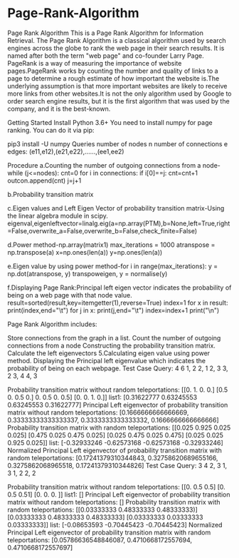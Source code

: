 # Page-Rank-Algorithm
Page Rank Algorithm
This is a Page Rank Algorithm for Information Retrieval. The Page Rank Algorithm is a classical algorithm used by search engines across the globe to rank the web page in their search results. It is named after both the term "web page" and co-founder Larry Page. PageRank is a way of measuring the importance of website pages.PageRank works by counting the number and quality of links to a page to determine a rough estimate of how important the website is.The underlying assumption is that more important websites are likely to receive more links from other websites.It is not the only algorithm used by Google to order search engine results, but it is the first algorithm that was used by the company, and it is the best-known.


Getting Started
Install Python 3.6+
You need to install numpy for page ranking. You can do it via pip:

pip3 install -U numpy
Queries
number of nodes n number of connections e edges: (e11,e12),(e21,e22),......,(ee1,ee2)

Procedure
a.Counting the number of outgoing connections from a node-while (j<=nodes): cnt=0 for i in connections: if i[0]==j: cnt=cnt+1 outcon.append(cnt) j=j+1

b.Probability transition matrix

c.Eigen values and Left Eigen Vector of probability transition matrix-Using the linear algebra module in scipy. eigenval,eigenleftvector=linalg.eig(a=np.array(PTM),b=None,left=True,right=False,overwrite_a=False,overwrite_b=False,check_finite=False)

d.Power method-np.array(matrix1) max_iterations = 1000 atranspose = np.transpose(a) x=np.ones(len(a)) y=np.ones(len(a))

e.Eigen value by using power method-for i in range(max_iterations): y = np.dot(atranspose, y) transpoweigen, y = normalise(y)

f.Displaying Page Rank:Principal left eigen vector indicates the probability of being on a web page with that node value. result=sorted(result,key=itemgetter(1),reverse=True) index=1 for x in result: print(index,end="\t") for j in x: print(j,end="\t") index=index+1 print("\n")

Page Rank Algorithm includes:

Store connections from the graph in a list.
Count the number of outgoing connections from a node
Constructing the probability transition matrix.
Calculate the left eigenvectors 5.Calculating eigen value using power method.
Displaying the Principal left eigenvalue which indicates the probability of being on each webpage.
Test Case
Query: 4 6 1, 2 2, 1 2, 3 3, 2 3, 4 4, 3

   Probability transition matrix without random teleportations:
   [[0. 1. 0. 0.]
   [0.5 0. 0.5 0.]
   0. 0.5 0. 0.5]
   [0. 0. 1. 0.]]
   list1: [0.31622777 0.63245553 0.63245553 0.31622777] 
   Principal Left eigenvector of probability transition matrix without random teleportations: 
   [0.1666666666666669, 0.33333333333333337, 0.3333333333333332, 0.1666666666666666]
   Probability transition matrix with random teleportations: 
   [[0.025 0.925 0.025 0.025]
   [0.475 0.025 0.475 0.025]
   [0.025 0.475 0.025 0.475]
   [0.025 0.025 0.925 0.025]]
   list: [-0.32933246 -0.62573168 -0.62573168 -0.32933246]
    Normalized Principal Left eigenvector of probability transition matrix with random teleportations: 
    [0.17241379310344843, 0.32758620689655166, 0.3275862068965518, 0.17241379310344826]
Test Case Query: 3 4 2, 3 1, 3 1, 2 2, 2

   Probability transition matrix without random teleportations:
   [[0. 0.5 0.5] 
   [0. 0.5 0.51]
   [0. 0. 0. ]]
   list1: []
   Principal Left eigenvector of probability transition matrix without random teleportations:
   []
   Probability transition matrix with random teleportations:
   [[0.03333333 0.48333333 0.48333333)]
   [0.03333333 0.48333333 0.48333333]
   [0.03333333 0.03333333 0.03333333]]
   list: [-0.08653593 -0.70445423 -0.70445423]
   Normalized Principal Left eigenvector of probability transition matrix with random teleportations:
   [0.05786636548846087, 0.4710668172557694, 0.4710668172557697]
